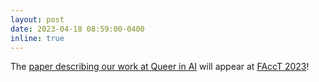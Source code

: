 ```yaml
---
layout: post
date: 2023-04-18 08:59:00-0400
inline: true
---
```


The [paper describing our work at Queer in AI](https://arxiv.org/abs/2303.16972) will appear at [FAccT 2023](https://facctconference.org/2023/)!